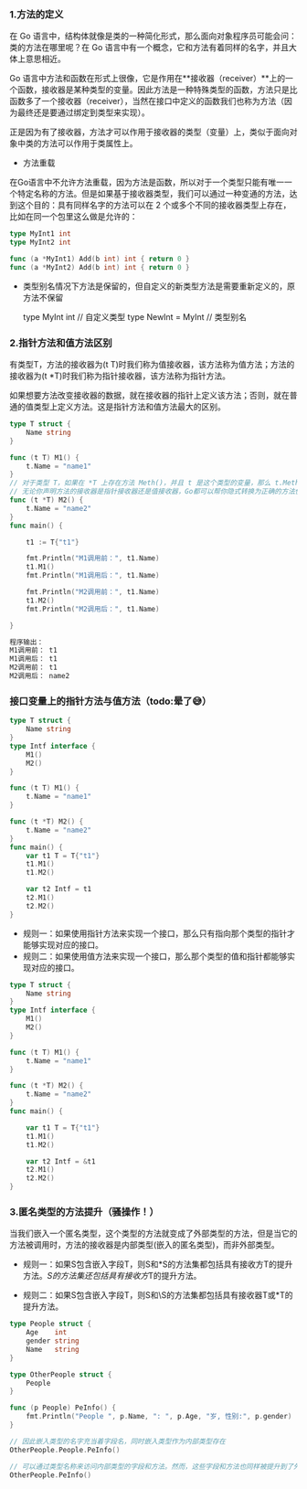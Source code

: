 ### 1.方法的定义 

在 Go 语言中，结构体就像是类的一种简化形式，那么面向对象程序员可能会问：类的方法在哪里呢？在 Go 语言中有一个概念，它和方法有着同样的名字，并且大体上意思相近。

Go 语言中方法和函数在形式上很像，它是作用在**接收器（receiver）**上的一个函数，接收器是某种类型的变量。因此方法是一种特殊类型的函数，方法只是比函数多了一个接收器（receiver），当然在接口中定义的函数我们也称为方法（因为最终还是要通过绑定到类型来实现）。

正是因为有了接收器，方法才可以作用于接收器的类型（变量）上，类似于面向对象中类的方法可以作用于类属性上。

- 方法重载

在Go语言中不允许方法重载，因为方法是函数，所以对于一个类型只能有唯一一个特定名称的方法。但是如果基于接收器类型，我们可以通过一种变通的方法，达到这个目的：具有同样名字的方法可以在 2 个或多个不同的接收器类型上存在，比如在同一个包里这么做是允许的：
```go
type MyInt1 int
type MyInt2 int

func (a *MyInt1) Add(b int) int { return 0 }
func (a *MyInt2) Add(b int) int { return 0 }
```

- 类型别名情况下方法是保留的，但自定义的新类型方法是需要重新定义的，原方法不保留

    type MyInt int // 自定义类型
    type NewInt = MyInt // 类型别名


### 2.指针方法和值方法区别

有类型T，方法的接收器为(t T)时我们称为值接收器，该方法称为值方法；方法的接收器为(t *T)时我们称为指针接收器，该方法称为指针方法。

如果想要方法改变接收器的数据，就在接收器的指针上定义该方法；否则，就在普通的值类型上定义方法。这是指针方法和值方法最大的区别。

```go
type T struct {
    Name string
}

func (t T) M1() {
    t.Name = "name1"
}
// 对于类型 T，如果在 *T 上存在方法 Meth()，并且 t 是这个类型的变量，那么 t.Meth() 会被自动转换为 (&t).Meth()。
// 无论你声明方法的接收器是指针接收器还是值接收器，Go都可以帮你隐式转换为正确的方法使用。
func (t *T) M2() {
    t.Name = "name2"
}
func main() {

    t1 := T{"t1"}

    fmt.Println("M1调用前：", t1.Name)
    t1.M1()
    fmt.Println("M1调用后：", t1.Name)

    fmt.Println("M2调用前：", t1.Name)
    t1.M2()
    fmt.Println("M2调用后：", t1.Name)

}

程序输出：
M1调用前： t1
M1调用后： t1
M2调用前： t1
M2调用后： name2

```

###  接口变量上的指针方法与值方法（todo:晕了😅）

```go
type T struct {
    Name string
}
type Intf interface {
    M1()
    M2()
}

func (t T) M1() {
    t.Name = "name1"
}

func (t *T) M2() {
    t.Name = "name2"
}
func main() {
    var t1 T = T{"t1"}
    t1.M1()
    t1.M2()

    var t2 Intf = t1
    t2.M1()
    t2.M2()
}
```

- 规则一：如果使用指针方法来实现一个接口，那么只有指向那个类型的指针才能够实现对应的接口。
- 规则二：如果使用值方法来实现一个接口，那么那个类型的值和指针都能够实现对应的接口。

```go
type T struct {
    Name string
}
type Intf interface {
    M1()
    M2()
}

func (t T) M1() {
    t.Name = "name1"
}

func (t *T) M2() {
    t.Name = "name2"
}
func main() {

    var t1 T = T{"t1"}
    t1.M1()
    t1.M2()

    var t2 Intf = &t1
    t2.M1()
    t2.M2()
}
```

### 3.匿名类型的方法提升（骚操作！）

当我们嵌入一个匿名类型，这个类型的方法就变成了外部类型的方法，但是当它的方法被调用时，方法的接收器是内部类型(嵌入的匿名类型)，而非外部类型。

- 规则一：如果S包含嵌入字段T，则S和*S的方法集都包括具有接收方T的提升方法。*S的方法集还包括具有接收方*T的提升方法。

- 规则二：如果S包含嵌入字段T，则S和\S的方法集都包括具有接收器T或*T的提升方法。

```go
type People struct {
    Age    int
    gender string
    Name   string
}

type OtherPeople struct {
    People
}

func (p People) PeInfo() {
    fmt.Println("People ", p.Name, ": ", p.Age, "岁, 性别:", p.gender)
}

// 因此嵌入类型的名字充当着字段名，同时嵌入类型作为内部类型存在
OtherPeople.People.PeInfo()

// 可以通过类型名称来访问内部类型的字段和方法。然而，这些字段和方法也同样被提升到了外部类型，我们可以直接访问
OtherPeople.PeInfo()

```